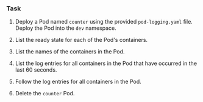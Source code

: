 ### Task

1. Deploy a Pod named `counter` using the provided `pod-logging.yaml` file. Deploy the Pod into the `dev` namespace.

1. List the ready state for each of the Pod's containers.

1. List the names of the containers in the Pod.

1. List the log entries for all containers in the Pod that have occurred in the last 60 seconds.

1. Follow the log entries for all containers in the Pod.

1. Delete the `counter` Pod.